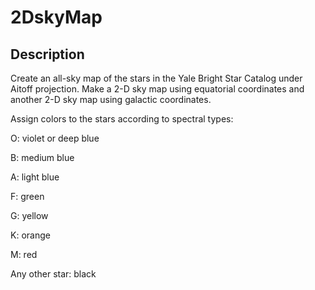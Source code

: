 # 2DskyMap

## Description
Create an all-sky map of the stars in the Yale Bright Star Catalog under Aitoff projection. Make a 2-D sky map using equatorial coordinates and another 2-D sky map using galactic coordinates.

Assign colors to the stars according to spectral types:

O: violet or deep blue

B: medium blue

A: light blue

F: green

G: yellow

K: orange

M: red

Any other star: black
